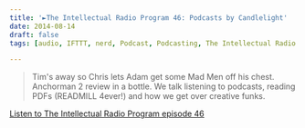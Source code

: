 ```yaml
---
title: '►The Intellectual Radio Program 46: Podcasts by Candlelight'
date: 2014-08-14
draft: false
tags: [audio, IFTTT, nerd, Podcast, Podcasting, The Intellectual Radio Program]

---
```


> Tim's away so Chris lets Adam get some Mad Men off his chest. Anchorman 2 review in a bottle. We talk listening to podcasts, reading PDFs (READMILL 4ever!) and how we get over creative funks.

[Listen to The Intellectual Radio Program episode 46](http://goodstuff.fm/tirp/46)